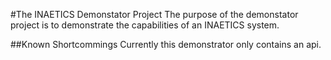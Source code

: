 
#The INAETICS Demonstator Project
The purpose of the demonstator project is to demonstrate the capabilities of an INAETICS system.

##Known Shortcommings
Currently this demonstrator only contains an api. 
